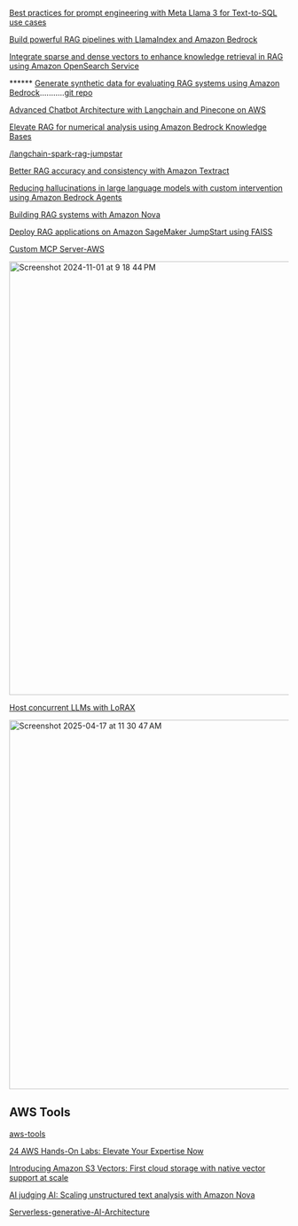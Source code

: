 [Best practices for prompt engineering with Meta Llama 3 for Text-to-SQL use cases](https://aws.amazon.com/blogs/machine-learning/best-practices-for-prompt-engineering-with-meta-llama-3-for-text-to-sql-use-cases/)


[Build powerful RAG pipelines with LlamaIndex and Amazon Bedrock](https://aws.amazon.com/blogs/machine-learning/build-powerful-rag-pipelines-with-llamaindex-and-amazon-bedrock/)


[Integrate sparse and dense vectors to enhance knowledge retrieval in RAG using Amazon OpenSearch Service](https://aws.amazon.com/blogs/big-data/integrate-sparse-and-dense-vectors-to-enhance-knowledge-retrieval-in-rag-using-amazon-opensearch-service/)


****** [Generate synthetic data for evaluating RAG systems using Amazon Bedrock](https://aws.amazon.com/blogs/machine-learning/generate-synthetic-data-for-evaluating-rag-systems-using-amazon-bedrock/)...........[git repo](https://github.com/aws-samples/generating-synthetic-datasets-for-evaluating-retrieval-augmented-generation-systems/tree/main)


[Advanced Chatbot Architecture with Langchain and Pinecone on AWS](https://bhavikjikadara.medium.com/advanced-chatbot-architecture-with-langchain-and-pinecone-on-aws-c48ae00e4f5c)

[Elevate RAG for numerical analysis using Amazon Bedrock Knowledge Bases](https://aws.amazon.com/blogs/machine-learning/elevate-rag-for-numerical-analysis-using-amazon-bedrock-knowledge-bases/)


[/langchain-spark-rag-jumpstar](https://github.com/aws-samples/aws-glue-samples/blob/master/examples/notebooks/langchain-spark-rag-jumpstart.ipynb)



[Better RAG accuracy and consistency with Amazon Textract](https://community.aws/content/2njwVmseGl0sxomMvrq65PzHo9x/better-rag-accuracy-and-consistency-with-amazon-textract)

[Reducing hallucinations in large language models with custom intervention using Amazon Bedrock Agents](https://aws.amazon.com/blogs/machine-learning/reducing-hallucinations-in-large-language-models-with-custom-intervention-using-amazon-bedrock-agents/)

[Building RAG systems with Amazon Nova](https://docs.aws.amazon.com/nova/latest/userguide/rag-systems.html)

[Deploy RAG applications on Amazon SageMaker JumpStart using FAISS](https://aws.amazon.com/blogs/machine-learning/deploy-rag-applications-on-amazon-sagemaker-jumpstart-using-faiss/)


[Custom MCP Server-AWS](https://dev.to/aws/create-a-custom-mcp-server-for-working-with-aws-services-adding-a-rag-knowledge-base-and-utilities-39ea)

<img width="782" alt="Screenshot 2024-11-01 at 9 18 44 PM" src="https://github.com/user-attachments/assets/0a10f057-d617-4a7f-8162-76d38ea8ed75">


[Host concurrent LLMs with LoRAX](https://aws.amazon.com/blogs/machine-learning/host-concurrent-llms-with-lorax/)



<img width="666" alt="Screenshot 2025-04-17 at 11 30 47 AM" src="https://github.com/user-attachments/assets/1adb9f3f-5b23-4a82-9069-04eb3250d7b6" />


## AWS Tools

[aws-tools](https://github.com/towardsthecloud/aws-toolbox)

[24 AWS Hands-On Labs: Elevate Your Expertise Now](https://techyoutube.com/index.php/2023/12/26/24-aws-hands-on-labs-elevate-your-expertise-now/)

[Introducing Amazon S3 Vectors: First cloud storage with native vector support at scale](https://aws.amazon.com/blogs/aws/introducing-amazon-s3-vectors-first-cloud-storage-with-native-vector-support-at-scale/)

[AI judging AI: Scaling unstructured text analysis with Amazon Nova](https://aws.amazon.com/blogs/machine-learning/ai-judging-ai-scaling-unstructured-text-analysis-with-amazon-nova/)

[Serverless-generative-AI-Architecture](https://aws.amazon.com/blogs/compute/serverless-generative-ai-architectural-patterns/)

